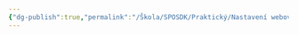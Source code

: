 ```yaml
---
{"dg-publish":true,"permalink":"/Škola/SPOSDK/Praktický/Nastavení webového serveru/","created":"2024-04-20T19:48:42.678+02:00","updated":"2024-04-20T22:04:13.566+02:00"}
---
```


